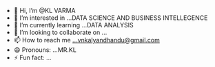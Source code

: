 - 👋 Hi, I’m @KL VARMA
- 👀 I’m interested in ...DATA SCIENCE AND BUSINESS INTELLEGENCE
- 🌱 I’m currently learning ...DATA ANALYSIS
- 💞️ I’m looking to collaborate on ...
- 📫 How to reach me ...vnkalyandhandu@gmail.com
- 😄 Pronouns: ...MR.KL  
- ⚡ Fun fact: ...

<!---
KLVARMA007/KLVARMA007 is a ✨ special ✨ repository because its `README.md` (this file) appears on your GitHub profile.
You can click the Preview link to take a look at your changes.
--->
